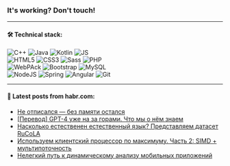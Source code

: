 ### It's working? Don't touch!

---

#### 🛠️ Technical stack:

![C++](https://img.shields.io/badge/C++-informational?logo=c%2B%2B&style=flat&logoColor=white&color=9C033A)
![Java](https://img.shields.io/badge/Java-informational?logo=java&style=flat&logoColor=white&color=007396)
![Kotlin](https://img.shields.io/badge/Kotlin-informational?logo=Kotlin&style=flat&logoColor=white&color=0095D5)
![JS](https://img.shields.io/badge/JS-informational?logo=javaScript&style=flat&logoColor=black&color=F7Df1E) <br>
![HTML5](https://img.shields.io/badge/HTML5-informational?logo=html5&style=flat&logoColor=white&color=E34F26)
![CSS3](https://img.shields.io/badge/CSS3-informational?logo=css3&style=flat&logoColor=white&color=157286)
![Sass](https://img.shields.io/badge/Saas-informational?logo=sass&style=flat&logoColor=white&color=hotpink)
![PHP](https://img.shields.io/badge/PHP-informational?logo=php&style=flat&logoColor=white&color=777BB4) <br>
![WebPAck](https://img.shields.io/badge/WebPack-informational?logo=webPack&style=flat&logoColor=white&color=FF6F00)
![Bootstrap](https://img.shields.io/badge/Bootstrap-informational?logo=Bootstrap&style=flat&logoColor=white&color=7952B3)
![MySQL](https://img.shields.io/badge/MySQL-informational?logo=MySQL&style=flat&logoColor=white&color=00f) <br>
![NodeJS](https://img.shields.io/badge/NodeJS-informational?logo=node.js&style=flat&logoColor=white&color=43853D)
![Spring](https://img.shields.io/badge/Spring-informational?logo=Spring&style=flat&logoColor=white&color=0A9EDC)
![Angular](https://img.shields.io/badge/Vue-informational?logo=vue.js&style=flat&logoColor=white&color=red)
![Git](https://img.shields.io/badge/Git-informational?logo=git&style=flat&logoColor=white&color=darkorange)

___

#### 💬 Latest posts from habr.com:

<!-- BLOG-POST-LIST:START -->
- [Не отписался — без памяти остался](https://habr.com/ru/post/667504/?utm_source=habrahabr&utm_medium=rss&utm_campaign=667504)
- [[Перевод] GPT-4 уже на за горами. Что мы о нём знаем](https://habr.com/ru/post/667278/?utm_source=habrahabr&utm_medium=rss&utm_campaign=667278)
- [Насколько естественен естественный язык? Представляем датасет RuCoLA](https://habr.com/ru/post/667336/?utm_source=habrahabr&utm_medium=rss&utm_campaign=667336)
- [Используем клиентский процессор по максимуму. Часть 2: SIMD + мультипоточность](https://habr.com/ru/post/663936/?utm_source=habrahabr&utm_medium=rss&utm_campaign=663936)
- [Нелегкий путь к динамическому анализу мобильных приложений](https://habr.com/ru/post/667422/?utm_source=habrahabr&utm_medium=rss&utm_campaign=667422)
<!-- BLOG-POST-LIST:END -->
